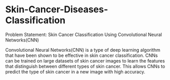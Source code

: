 # Skin-Cancer-Diseases-Classification

Problem Statement: Skin Cancer Classification Using Convolutional Neural Networks(CNN)

Convolutional Neural Networks(CNN) is a type of deep learning algorithm that have been shown to be effective in skin cancer classification. 
CNNs can be trained on large datasets of skin cancer images to learn the features that distinguish between different types of skin cancer. 
This allows CNNs to predict the type of skin cancer in a new image with high accuracy.
